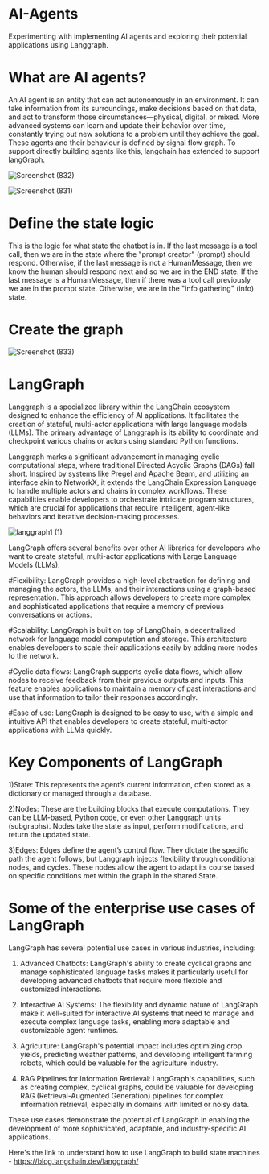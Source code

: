 # AI-Agents
Experimenting with implementing AI agents and exploring their potential applications using Langgraph.

# What are AI agents?
An AI agent is an entity that can act autonomously in an environment. It can take information from its surroundings, make decisions based on that data, and act to transform those circumstances—physical, digital, or mixed. More advanced systems can learn and update their behavior over time, constantly trying out new solutions to a problem until they achieve the goal.
These agents and their behaviour is defined by signal flow graph. To support directly building agents like this, langchain has extended to support langGraph. 

![Screenshot (832)](https://github.com/1shkumar/AI-Agents/assets/97458999/ebef25b3-16df-4fa8-8a25-2e80da118eeb)

![Screenshot (831)](https://github.com/1shkumar/AI-Agents/assets/97458999/db527cb0-8eeb-42ae-9a12-fe219c0b17d3)

# Define the state logic
This is the logic for what state the chatbot is in. If the last message is a tool call, then we are in the state where the "prompt creator" (prompt) should respond. Otherwise, if the last message is not a HumanMessage, then we know the human should respond next and so we are in the END state. If the last message is a HumanMessage, then if there was a tool call previously we are in the prompt state. Otherwise, we are in the "info gathering" (info) state.

# Create the graph

![Screenshot (833)](https://github.com/1shkumar/AI-Agents/assets/97458999/5bf2244e-d1ff-43df-9d59-e71759998f9e)

# LangGraph

Langgraph is a specialized library within the LangChain ecosystem designed to enhance the efficiency of AI applications. It facilitates the creation of stateful, multi-actor applications with large language models (LLMs). The primary advantage of Langgraph is its ability to coordinate and checkpoint various chains or actors using standard Python functions.

Langgraph marks a significant advancement in managing cyclic computational steps, where traditional Directed Acyclic Graphs (DAGs) fall short. Inspired by systems like Pregel and Apache Beam, and utilizing an interface akin to NetworkX, it extends the LangChain Expression Language to handle multiple actors and chains in complex workflows. These capabilities enable developers to orchestrate intricate program structures, which are crucial for applications that require intelligent, agent-like behaviors and iterative decision-making processes.

![langgraph1 (1)](https://github.com/1shkumar/AI-Agents/assets/97458999/c5d980f5-1099-4c9a-aab0-a4f5249075e5)

LangGraph offers several benefits over other AI libraries for developers who want to create stateful, multi-actor applications with Large Language Models (LLMs).

#Flexibility: LangGraph provides a high-level abstraction for defining and managing the actors, the LLMs, and their interactions using a graph-based representation. This approach allows developers to create more complex and sophisticated applications that require a memory of previous conversations or actions.

#Scalability: LangGraph is built on top of LangChain, a decentralized network for language model computation and storage. This architecture enables developers to scale their applications easily by adding more nodes to the network.

#Cyclic data flows: LangGraph supports cyclic data flows, which allow nodes to receive feedback from their previous outputs and inputs. This feature enables applications to maintain a memory of past interactions and use that information to tailor their responses accordingly.

#Ease of use: LangGraph is designed to be easy to use, with a simple and intuitive API that enables developers to create stateful, multi-actor applications with LLMs quickly.

# Key Components of LangGraph
1)State: This represents the agent’s current information, often stored as a dictionary or managed through a database.

2)Nodes: These are the building blocks that execute computations. They can be LLM-based, Python code, or even other Langgraph units (subgraphs). Nodes take the state as input, perform modifications, and return the updated state.

3)Edges: Edges define the agent’s control flow. They dictate the specific path the agent follows, but Langgraph injects flexibility through conditional nodes, and cycles. These nodes allow the agent to adapt its course based on specific conditions met within the graph in the shared State.

# Some of the enterprise use cases of LangGraph

LangGraph has several potential use cases in various industries, including:

1) Advanced Chatbots: LangGraph's ability to create cyclical graphs and manage sophisticated language tasks makes it particularly useful for developing advanced chatbots that require more flexible and customized interactions.

2) Interactive AI Systems: The flexibility and dynamic nature of LangGraph make it well-suited for interactive AI systems that need to manage and execute complex language tasks, enabling more adaptable and customizable agent runtimes.

3) Agriculture: LangGraph's potential impact includes optimizing crop yields, predicting weather patterns, and developing intelligent farming robots, which could be valuable for the agriculture industry.

4) RAG Pipelines for Information Retrieval: LangGraph's capabilities, such as creating complex, cyclical graphs, could be valuable for developing RAG (Retrieval-Augmented Generation) pipelines for complex information retrieval, especially in domains with limited or noisy data.

These use cases demonstrate the potential of LangGraph in enabling the development of more sophisticated, adaptable, and industry-specific AI applications.

Here's the link to understand how to use LangGraph to build state machines - https://blog.langchain.dev/langgraph/

‍
